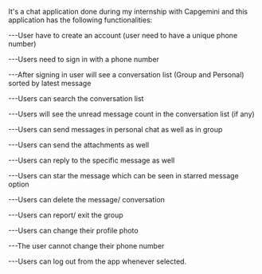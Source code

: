 It's a chat application done during my internship with Capgemini and this application has the following functionalities:

---User have to create an account (user need to have a unique phone number)

---Users need to sign in with a phone number

---After signing in user will see a conversation list (Group and Personal) sorted by latest message

---Users can search the conversation list

---Users will see the unread message count in the conversation list (if any)

---Users can send messages in personal chat as well as in group

---Users can send the attachments as well

---Users can reply to the specific message as well

---Users can star the message which can be seen in starred message option

---Users can delete the message/ conversation

---Users can report/ exit the group

---Users can change their profile photo

---The user cannot change their phone number

---Users can log out from the app whenever selected.

